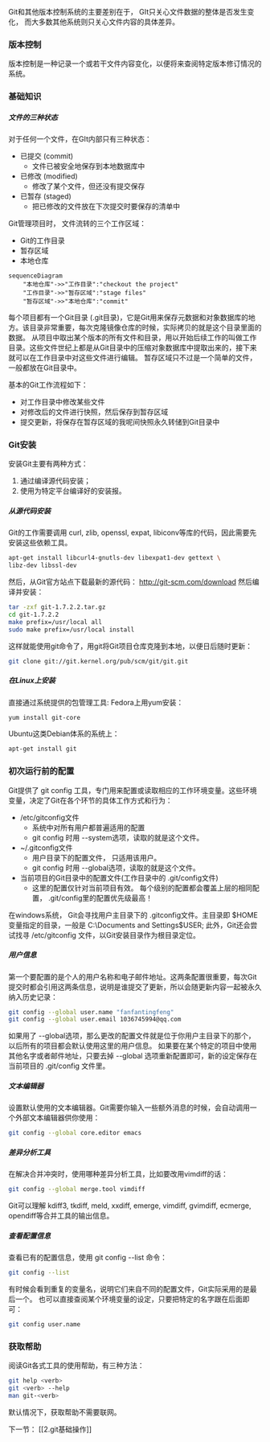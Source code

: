 Git和其他版本控制系统的主要差别在于， GIt只关心文件数据的整体是否发生变化， 而大多数其他系统则只关心文件内容的具体差异。

### 版本控制
版本控制是一种记录一个或若干文件内容变化，以便将来查阅特定版本修订情况的系统。


### 基础知识
##### 文件的三种状态
对于任何一个文件，在GIt内部只有三种状态：
- 已提交 (commit)
	- 文件已被安全地保存到本地数据库中
- 已修改 (modified)
	- 修改了某个文件，但还没有提交保存
- 已暂存 (staged)
	- 把已修改的文件放在下次提交时要保存的清单中

Git管理项目时， 文件流转的三个工作区域：
- Git的工作目录
- 暂存区域
- 本地仓库

```mermaid
sequenceDiagram 
	"本地仓库"->>"工作目录":"checkout the project"
	"工作目录"->>"暂存区域":"stage files"
	"暂存区域"->>"本地仓库":"commit"
```

每个项目都有一个Git目录 (.git目录)，它是Git用来保存元数据和对象数据库的地方。该目录非常重要，每次克隆镜像仓库的时候，实际拷贝的就是这个目录里面的数据。
从项目中取出某个版本的所有文件和目录，用以开始后续工作的叫做工作目录。这些文件世纪上都是从Git目录中的压缩对象数据库中提取出来的，接下来就可以在工作目录中对这些文件进行编辑。
	暂存区域只不过是一个简单的文件，一般都放在Git目录中。

基本的Git工作流程如下：
- 对工作目录中修改某些文件
- 对修改后的文件进行快照，然后保存到暂存区域
- 提交更新，将保存在暂存区域的我呢间快照永久转储到Git目录中


### Git安装
安装Git主要有两种方式：
1. 通过编译源代码安装；
2. 使用为特定平台编译好的安装报。

##### 从源代码安装
Git的工作需要调用 curl, zlib, openssl, expat, libiconv等库的代码，因此需要先安装这些依赖工具。
```bash
apt-get install libcurl4-gnutls-dev libexpat1-dev gettext \
libz-dev libssl-dev
```
然后，从Git官方站点下载最新的源代码：
http://git-scm.com/download
然后编译并安装：
```bash
tar -zxf git-1.7.2.2.tar.gz
cd git-1.7.2.2
make prefix=/usr/local all
sudo make prefix=/usr/local install
```
这样就能使用git命令了，用git将Git项目仓库克隆到本地，以便日后随时更新：
```bash
git clone git://git.kernel.org/pub/scm/git/git.git
```

##### 在Linux上安装
直接通过系统提供的包管理工具:
Fedora上用yum安装：
```bash
yum install git-core
```
Ubuntu这类Debian体系的系统上：
```bash
apt-get install git
```


### 初次运行前的配置
Git提供了 git config 工具，专门用来配置或读取相应的工作环境变量。这些环境变量，决定了Git在各个环节的具体工作方式和行为：
- /etc/gitconfig文件
	- 系统中对所有用户都普遍适用的配置
	- git config 时用 --system选项，读取的就是这个文件。
- ~/.gitconfig文件
	- 用户目录下的配置文件， 只适用该用户。
	- git config 时用 --global选项，读取的就是这个文件。
- 当前项目的Git目录中的配置文件(工作目录中的 .git/config文件)
	- 这里的配置仅针对当前项目有效。
每个级别的配置都会覆盖上层的相同配置， .git/config里的配置优先级最高！

在windows系统， Git会寻找用户主目录下的 .gitconfig文件。主目录即 $HOME 变量指定的目录，一般是 C:\Documents and Settings\$USER;
此外，Git还会尝试找寻 /etc/gitconfig 文件，以Git安装目录作为根目录定位。

##### 用户信息
第一个要配置的是个人的用户名称和电子邮件地址。这两条配置很重要，每次Git提交时都会引用这两条信息，说明是谁提交了更新，所以会随更新内容一起被永久纳入历史记录：
```bash
git config --global user.name "fanfantingfeng"
git config --global user.email 1036745994@qq.com
```
如果用了 --global选项，那么更改的配置文件就是位于你用户主目录下的那个，以后所有的项目都会默认使用这里的用户信息。
如果要在某个特定的项目中使用其他名字或者邮件地址，只要去掉 --global 选项重新配置即可，新的设定保存在当前项目的 .git/config 文件里。

##### 文本编辑器
设置默认使用的文本编辑器。Git需要你输入一些额外消息的时候，会自动调用一个外部文本编辑器供你使用：
```bash
git config --global core.editor emacs
```

##### 差异分析工具
在解决合并冲突时，使用哪种差异分析工具，比如要改用vimdiff的话：
```bash
git config --global merge.tool vimdiff
```
Git可以理解 kdiff3, tkdiff, meld, xxdiff, emerge, vimdiff, gvimdiff, ecmerge, opendiff等合并工具的输出信息。

##### 查看配置信息
查看已有的配置信息，使用 git config --list 命令：
```bash
git config --list
```
有时候会看到重复的变量名，说明它们来自不同的配置文件，Git实际采用的是最后一个。
也可以直接查阅某个环境变量的设定，只要把特定的名字跟在后面即可：
```bash
git config user.name
```

### 获取帮助
阅读Git各式工具的使用帮助，有三种方法：
```bash
git help <verb>
git <verb> --help
man git-<verb>
```
默认情况下，获取帮助不需要联网。


下一节： [[2.git基础操作]]